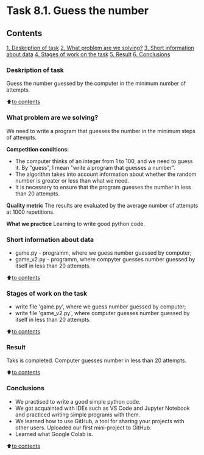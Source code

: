 # Task 8.1. Guess the number

## Contents
[1. Deskription of task](https://github.com/Odomari/homework_sf_data_science/tree/master/task8.1/README.md#Deskription-of-task)
[2. What problem are we solving?](https://github.com/Odomari/homework_sf_data_science/tree/master/task8.1/README.md#What-problem-are-we-solving?)
[3. Short information about data](https://github.com/Odomari/homework_sf_data_science/tree/master/task8.1/README.md#Short-information-about-data)
[4. Stages of work on the task](https://github.com/Odomari/homework_sf_data_science/tree/master/task8.1/README.md#Stages-of-work-on-the-task)
[5. Result](https://github.com/Odomari/homework_sf_data_science/tree/master/task8.1/README.md#Result)
[6. Conclusions](https://github.com/Odomari/homework_sf_data_science/tree/master/task8.1/README.md#Conclusions)

### Deskription of task
Guess the number guessed by the computer in the minimum number of attempts.

:arrow_up:[to contents](https://github.com/Odomari/homework_sf_data_science/tree/master/task8.1/README.md#Contents)

### What problem are we solving?
We need to write a program that guesses the number in the minimum steps of attempts.

**Competition conditions:**
- The computer thinks of an integer from 1 to 100, and we need to guess it. By "guess", I mean "write a program that guesses a number".
- The algorithm takes into account information about whether the random number is greater or less than what we need.
- It is necessary to ensure that the program guesses the number in less than 20 attempts.

**Quality metric**
The results are evaluated by the average number of attempts at 1000 repetitions.

**What we practice**
Learning to write good python code.

### Short information about data
- game.py - programm, where we guess number guessed by computer;
- game_v2.py - programm, where compyter guesses number guessed by itself in less than 20 attempts.

:arrow_up:[to contents](https://github.com/Odomari/homework_sf_data_science/tree/master/task8.1/README.md#Contents)

### Stages of work on the task
- write file 'game.py', where we guess number guessed by computer;
- write file 'game_v2.py', where computer guesses number guessed by itself in less than 20 attempts.

:arrow_up:[to contents](https://github.com/Odomari/homework_sf_data_science/tree/master/task8.1/README.md#Contents)

### Result
Taks is completed. Computer guesses number in less than 20 attempts.

:arrow_up:[to contents](https://github.com/Odomari/homework_sf_data_science/tree/master/task8.1/README.md#Contents)

### Conclusions
- We practised to write a good simple python code.
- We got acquainted with IDEs such as VS Code and Jupyter Notebook and practiced writing simple programs with them.
- We learned how to use GitHub, a tool for sharing your projects with other users. Uploaded our first mini-project to GitHub.
- Learned what Google Colab is.

:arrow_up:[to contents](https://github.com/Odomari/homework_sf_data_science/tree/master/task8.1/README.md#Contents)